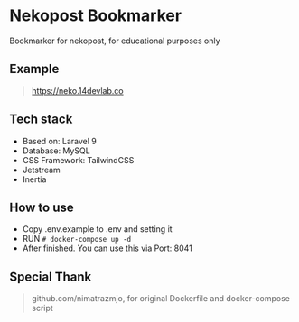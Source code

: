 # Nekopost Bookmarker
Bookmarker for nekopost, for educational purposes only

  

## Example
> https://neko.14devlab.co

  

## Tech stack
- Based on: Laravel 9
- Database: MySQL
- CSS Framework: TailwindCSS
- Jetstream
- Inertia

  

## How to use
- Copy .env.example to .env and setting it
- RUN ` # docker-compose up -d `
- After finished. You can use this via Port: 8041

  
## Special Thank
> github.com/nimatrazmjo, for original Dockerfile and docker-compose script
